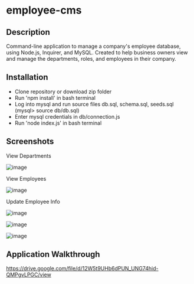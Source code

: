 # employee-cms

## Description
Command-line application to manage a company's employee database, using Node.js, Inquirer, and MySQL. Created to help business owners view and manage the departments, roles, and employees in their company.

## Installation
- Clone repository or download zip folder
- Run 'npm install' in bash terminal
- Log into mysql and run source files db.sql, schema.sql, seeds.sql (mysql> source db/db.sql)
- Enter mysql credentials in db/connection.js
- Run 'node index.js' in bash terminal

## Screenshots
View Departments

![image](https://user-images.githubusercontent.com/10663977/122011770-1499d300-cd82-11eb-8e2d-9a218dff9c01.png)

View Employees

![image](https://user-images.githubusercontent.com/10663977/122011906-38f5af80-cd82-11eb-95ab-5beb40b4562d.png)

Update Employee Info

![image](https://user-images.githubusercontent.com/10663977/122012045-5cb8f580-cd82-11eb-9de6-e0c31c681069.png)

![image](https://user-images.githubusercontent.com/10663977/122012118-6f332f00-cd82-11eb-819f-29afb7099ea1.png)

![image](https://user-images.githubusercontent.com/10663977/122012171-7f4b0e80-cd82-11eb-933d-40b411df8fe3.png)

## Application Walkthrough

https://drive.google.com/file/d/12W5t9UHb6dPUN_UNG74hid-QMPgvLPGC/view
